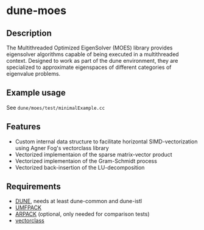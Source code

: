 # dune-moes

## Description

The Multithreaded Optimized EigenSolver (MOES) library provides eigensolver algorithms capable of being executed in a multithreaded context. Designed to work as part of the dune environment, they are specialized to approximate eigenspaces of different categories of eigenvalue problems.

## Example usage

See `dune/moes/test/minimalExample.cc`

## Features

- Custom internal data structure to facilitate horizontal SIMD-vectorization using Agner Fog's vectorclass library
- Vectorized implementaion of the sparse matrix-vector product
- Vectorized implementaion of the Gram-Schmidt process
- Vectorized back-insertion of the LU-decomposition

## Requirements

- [DUNE](https://dune-project.org/), needs at least dune-common and dune-istl
- [UMFPACK](https://people.engr.tamu.edu/davis/suitesparse.html)
- [ARPACK](https://github.com/opencollab/arpack-ng) (optional, only needed for comparison tests)
- [vectorclass](https://github.com/vectorclass/version2)
